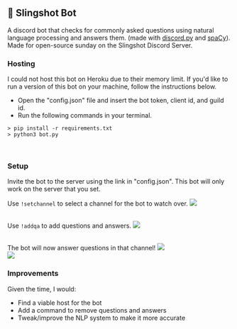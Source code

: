 ## 🚀 Slingshot Bot
A discord bot that checks for commonly asked questions using natural language processing and answers them. (made with [discord.py](https://discordpy.readthedocs.io/en/stable/api.html#) and [spaCy](https://spacy.io/)). Made for open-source sunday on the Slingshot Discord Server.

### Hosting
I could not host this bot on Heroku due to their memory limit. If you'd like to run a version of this bot on your machine, follow the instructions below.
<br>
- Open the "config.json" file and insert the bot token, client id, and guild id.
- Run the following commands in your terminal.
```
> pip install -r requirements.txt 
> python3 bot.py
```
<br>

### Setup
Invite the bot to the server using the link in "config.json". This bot will only work on the server that you set.
<br>

Use `!setchannel` to select a channel for the bot to watch over.
<img src="https://i.imgur.com/OpgTkLy.png"><br>
<br>

Use `!addqa` to add questions and answers.
<img src="https://i.imgur.com/J3D370B.png"><br>
<br>

The bot will now answer questions in that channel!
<img src="https://i.imgur.com/lvbqM12.png"><br>
<img src="https://i.imgur.com/OcK7rxX.png"><br>

### Improvements
Given the time, I would:
- Find a viable host for the bot
- Add a command to remove questions and answers
- Tweak/improve the NLP system to make it more accurate
